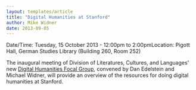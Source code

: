 ```yaml
---
layout: templates/article
title: "Digital Humanities at Stanford"
author: Mike Widner
date: 2013-09-05
---
```



Date/Time: Tuesday, 15 October 2013 - 12:00pm to 2:00pmLocation: Pigott Hall, German Studies Library (Building 260, Room 252)

The inaugural meeting of Division of Literatures, Cultures, and Languages' new [Digital Humanities Focal Group](http://www.stanford.edu/dept/DLCL/cgi-bin/web/groups/digital-humanities), convened by Dan Edelstein and Michael Widner, will provide an overview of the resources for doing digital humanities at Stanford.





